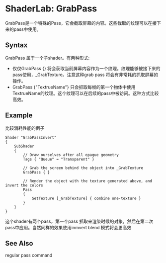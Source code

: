 # ShaderLab: GrabPass
GrabPass是一个特殊的Pass，它会截取屏幕的内容。这些截取的纹理可以在接下来的pass中使用。

## Syntax
GrabPass 属于一个子shader。有两种形式:
* 仅仅GrabPass {} 将会获取当前屏幕内容作为一个纹理。纹理能够被接下来的pass使用，_GrabTexture。注意这种grab pass 将会有非常耗的抓取屏幕的操作。
* GrabPass {"TextrueName"} 只会抓取每帧的第一个物体中使用TextrueName的纹理。这个纹理可以在后续的pass中被访问。这种方式比较高效。

## Example
比较消耗性能的例子
```
Shader "GrabPassInvert"
{
    SubShader
    {
        // Draw ourselves after all opaque geometry
        Tags { "Queue" = "Transparent" }

        // Grab the screen behind the object into _GrabTexture
        GrabPass { }

        // Render the object with the texture generated above, and invert the colors
        Pass
        {
            SetTexture [_GrabTexture] { combine one-texture }
        }
    }
}
```
这个shader有两个pass，第一个pass 抓取来渲染时候的对象，然后在第二次pass中应用。当然同样的效果使用inmvert blend 模式将会更高效

## See Also
regular pass command
